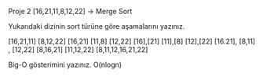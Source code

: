 Proje 2
[16,21,11,8,12,22] -> Merge Sort

Yukarıdaki dizinin sort türüne göre aşamalarını yazınız.

[16,21,11] [8,12,22]
[16,21] [11,8] [12,22]
[16],[21] [11],[8] [12],[22]
[16.21], [8,11] , [12,22]
[8,16,21] [11,12,22]
[8,11,12,16,21,22]

Big-O gösterimini yazınız.
O(nlogn)
